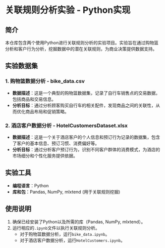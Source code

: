 # 关联规则分析实验 - Python实现

## 简介

本仓库包含两个使用Python进行关联规则分析的实验项目。实验旨在通过购物篮分析和客户行为分析，挖掘数据中的潜在关联规则，为商业决策提供数据支持。

## 实验数据集

### 1. 购物篮数据分析 - bike_data.csv

- **数据描述**：这是一个典型的购物篮数据集，记录了自行车销售点的交易数据，包括商品和交易信息。
- **分析目标**：通过分析顾客购买自行车的相关配件，发现商品之间的关联性，从而优化商品布局和促销策略。

### 2. 酒店客户数据分析 - HotelCustomersDataset.xlsx

- **数据描述**：这是一个关于酒店客户的个人信息和预订行为记录的数据集，包含了客户的基本信息、预订习惯、消费偏好等。
- **分析目标**：通过分析客户预订行为，识别不同客户群体的消费模式，为酒店的市场细分和个性化服务提供依据。

## 实验工具

- **编程语言**：Python
- **库和包**：Pandas, NumPy, mlxtend (用于关联规则挖掘)

## 使用说明

1. 确保已经安装了Python以及所需的库（Pandas, NumPy, mlxtend）。
2. 运行相应的`.ipynb`文件以执行关联规则分析。
   - 对于购物篮数据分析，运行`bike_data.ipynb`。
   - 对于酒店客户数据分析，运行`HotelCustomers.ipynb`。

